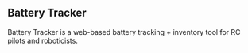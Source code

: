 ## Battery Tracker

Battery Tracker is a web-based battery tracking + inventory tool for RC pilots and roboticists.
